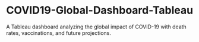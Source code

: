 # COVID19-Global-Dashboard-Tableau
 A Tableau dashboard analyzing the global impact of COVID-19 with death rates, vaccinations, and future projections.
